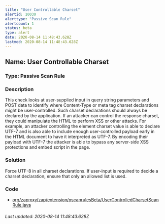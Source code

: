 ```yaml
---
title: "User Controllable Charset"
alertid: 10030
alerttype: "Passive Scan Rule"
alertcount: 1
status: beta
type: alert
date: 2020-08-14 11:48:43.628Z
lastmod: 2020-08-14 11:48:43.628Z
---
```

## Name: User Controllable Charset

### Type: Passive Scan Rule


### Description

This check looks at user-supplied input in query string parameters and POST data to identify where Content-Type or meta tag charset declarations might be user-controlled. Such charset declarations should always be declared by the application. If an attacker can control the response charset, they could manipulate the HTML to perform XSS or other attacks. For example, an attacker controlling the <meta> element charset value is able to declare UTF-7 and is also able to include enough user-controlled payload early in the HTML document to have it interpreted as UTF-7. By encoding their payload with UTF-7 the attacker is able to bypass any server-side XSS protections and embed script in the page.

### Solution

Force UTF-8 in all charset declarations. If user-input is required to decide a charset declaration, ensure that only an allowed list is used.

### Code

 * [org/zaproxy/zap/extension/pscanrulesBeta/UserControlledCharsetScanRule.java](https://github.com/zaproxy/zap-extensions/blob/master/addOns/pscanrulesBeta/src/main/java/org/zaproxy/zap/extension/pscanrulesBeta/UserControlledCharsetScanRule.java)

###### Last updated: 2020-08-14 11:48:43.628Z
